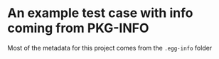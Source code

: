 # An example test case with info coming from PKG-INFO

Most of the metadata for this project comes from the ``.egg-info`` folder
